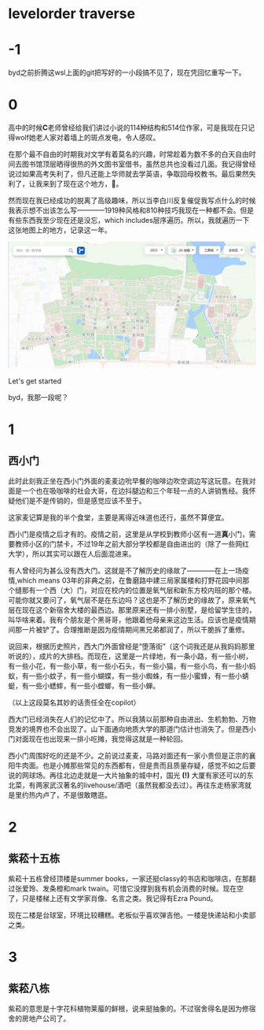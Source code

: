 # levelorder traverse

# -1
byd之前折腾这wsl上面的git把写好的一小段搞不见了，现在凭回忆重写一下。

# 0
高中的时候**C**老师曾经给我们讲过小说的114种结构和514位作家，可是我现在只记得wolf她老人家对着墙上的斑点发电，令人感叹。

在那个最不自由的时期我对文学有着莫名的兴趣，时常趁着为数不多的白天自由时间去图书馆顶层晒得很热的外文图书室借书，虽然总共也没看过几面。我记得曾经说过如果高考失利了，但凡还能上华师就去学英语，争取回母校教书。最后果然失利了，让我来到了现在这个地方，🤡。

然而现在我已经成功的脱离了高级趣味，所以当李白川反复催促我写点什么的时候我表示想不出该怎么写————1919种风格和810种技巧我现在一种都不会。但是有些东西我至少现在还是没忘，which includes层序遍历。所以，我就遍历一下这张地图上的地方，记录这一年。

![map](./map.png "guess where")

Let's get started

byd，我那一段呢？

# 1

## 西小门

此时此刻我正坐在西小门外面的麦麦边吮早餐的咖啡边吹空调边写这玩意。在我对面是一个也在吸咖啡的社会大哥，在边抖腿边和三个年轻一点的人讲销售经。我怀疑他们是不是传销的，但是感觉应该不至于。

这家麦记算是我的半个食堂，主要是离得近味道也还行，虽然不算便宜。

西小门是疫情之后才有的。疫情之前，这里是从学校到教师小区有一道**真**小门，需要教师小区的门禁卡，不过19年之前大部分学校都是自由进出的（除了一些网红大学），所以其实可以跟在人后面混进来。

有人曾经问为甚么没有西大门。这就是不了解历史的缘故了————在上一场疫情,which means 03年的非典之前，在鲁磨路中建三局家属楼和打野花园中间那个缝那有一个西（大）门，对应在校内的位置是氧气层和新东方校内班的那个楼。可能你就又要问了，氧气层不是在东边吗？这也是不了解历史的缘故了，原来氧气层在现在这个新宿舍大楼的最西边。那里原来还有一排小别墅，是给留学生住的，叫华啥来着。我有个朋友是个黑哥哥，他跟着他母亲来这边生活。应该也是疫情期间那一片被铲了。合理推断是因为疫情期间黑兄弟都润了，所以干脆拆了重修。

说回来，根据历史照片，西大门外面曾经是“堕落街”（这个词我还是从我妈妈那里听说的），成片的大排档。而现在，这里是一片绿地，有一条小路，有一些小树，有一些小花，有一些小草，有一些小石头，有一些小猫，有一些小鸟，有一些小蚂蚁，有一些小蚊子，有一些小蝴蝶，有一些小蜘蛛，有一些小蜜蜂，有一些小蜻蜓，有一些小蟋蟀，有一些小螳螂，有一些小蝉。

（以上这段莫名其妙的话责任全在copilot）

西大门已经消失在人们的记忆中了。所以我猜以前那种自由进出、生机勃勃、万物竞发的境界也不会出现了。山下面通向地质大学的那道门估计也消失了。但是西小门对面现在也出现来一排小吃摊，我觉得这就是一种轮回。

西小门周围好吃的还是不少。之前说过麦麦，马路对面还有一家小贵但是正宗的襄阳牛肉面。也是小摊那些常见的东西都有，但是贵而且质量存疑，感觉不如之后要说的网球场。再往北边走就是一大片抽象的城中村，国光 **(!)** 大厦有家还可以的东北菜，有两家武汉著名的livehouse/酒吧（虽然我都没去过）。再往东走杨家湾就是里约热内卢了，不是很敢瞎逛。

# 2

## 紫菘十五栋

紫菘十五栋曾经顶楼是summer books，一家还挺classy的书店和咖啡店，在那翻过张爱玲、发条橙和mark twain。可惜它没撑到我有机会消费的时候。现在空了，只是楼梯上还有文学家肖像、名言之类。我记得有Ezra Pound。

现在二楼是台球室，环境比较糟糕。老板似乎喜欢弹吉他。一楼是快递站和小卖部之类。

# 3

## 紫菘八栋

紫菘的意思是十字花科植物莱菔的鲜根，说来挺抽象的。不过宿舍得名是因为修宿舍的房地产公司了。

